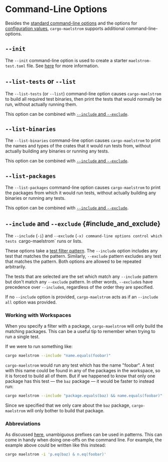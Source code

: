 # Command-Line Options

Besides the [standard command-line options](../standard-cli.md) and the options for [configuration values](config.md),
`cargo-maelstrom` supports additional command-line-options.

## `--init`

The `--init` command-line option is used to create a starter
`maelstrom-test.toml` file. See [here](spec/initializing.html) for more
information.

## `--list-tests` or `--list`

The `--list-tests` (or `--list`) command-line option causes `cargo-maelstrom`
to build all required test binaries, then print the tests that would normally
be run, without actually running them.

This option can be combined with [`--include` and `--exclude`](#include_and_exclude).

## `--list-binaries`

The `--list-binaries` command-line option causes `cargo-maelstrom` to print the
names and types of the crates that it would run tests from, without actually
building any binaries or running any tests.

This option can be combined with [`--include` and `--exclude`](#include_and_exclude).

## `--list-packages`

The `--list-packages` command-line option causes `cargo-maelstrom` to print the
packages from which it would run tests, without actually building any binaries
or running any tests.

This option can be combined with [`--include` and `--exclude`](#include_and_exclude).

## `--include` and `--exclude` {#include_and_exclude}

The `--include` (`-i`) and `--exclude` (`-x) command-line options control which tests
`cargo-maelstrom` runs or lists.

These options take a [test filter pattern](filter.md). The `--include` option
includes any test that matches the pattern. Similarly, `--exclude` pattern
excludes any test that matches the pattern. Both options are allowed to be
repeated arbitrarily.

The tests that are selected are the set which match any `--include` pattern but
don't match any `--exclude` pattern. In other words, `--exclude`s have precedence
over `--include`s, regardless of the order they are specified.

If no `--include` option is provided, `cargo-maelstrom` acts as if an
`--include all` option was provided.

### Working with Workspaces

When you specify a filter with a package, `cargo-maelstrom` will only build the
matching packages. This can be a useful tip to remember when trying to run a
single test.

If we were to run something like:
```bash
cargo maelstrom --include "name.equals(foobar)"
```

`cargo-maelstrom` would run any test which has the name "foobar". A test with
this name could be found in any of the packages in the workspace, so it is
forced to build all of them. But if we happened to know that only one package has
this test &mdash; the `baz` package &mdash; it would be faster to instead run:

```bash
cargo maelstrom --include "package.equals(baz) && name.equals(foobar)"
```

Since we specified that we only care about the `baz` package, `cargo-maelstrom`
will only bother to build that package.

### Abbreviations

As discussed [here](filter.md#abbreviations), unambiguous prefixes can be used
in patterns. This can come in handy when doing one-offs on the command line.
For example, the example above could be written like this instead:

```bash
cargo maelstrom -i 'p.eq(baz) & n.eq(foobar)'
```
